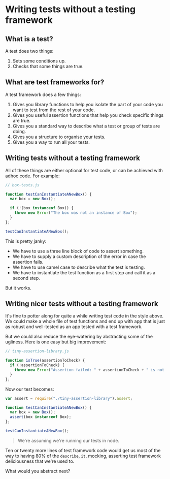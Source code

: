 # Writing tests without a testing framework

## What is a test?

A test does two things:

1. Sets some conditions up.
2. Checks that some things are true.

## What are test frameworks for?

A test framework does a few things:

1. Gives you library functions to help you isolate the part of your code you want to test from the rest of your code.
2. Gives you useful assertion functions that help you check specific things are true.
3. Gives you a standard way to describe what a test or group of tests are doing.
4. Gives you a structure to organise your tests.
5. Gives you a way to run all your tests.

## Writing tests without a testing framework

All of these things are either optional for test code, or can be achieved with adhoc code.  For example:

```js
// box-tests.js

function testCanInstantiateANewBox() {
  var box = new Box();

  if (!(box instanceof Box)) {
    throw new Error("The box was not an instance of Box");
  }
};

testCanInstantiateANewBox();
```

This is pretty janky:

* We have to use a three line block of code to assert something.
* We have to supply a custom description of the error in case the assertion fails.
* We have to use camel case to describe what the test is testing.
* We have to instantiate the test function as a first step and call it as a second step.

But it works.

## Writing nicer tests without a testing framework

It's fine to potter along for quite a while writing test code in the style above.  We could make a whole file of test functions and end up with app that is just as robust and well-tested as an app tested with a test framework.

But we could also reduce the eye-watering by abstracting some of the ugliness.  Here is one easy but big improvement:

```js
// tiny-assertion-library.js

function isTrue(assertionToCheck) {
  if (!assertionToCheck) {
    throw new Error("Assertion failed: " + assertionToCheck + " is not truthy");
  }
};
```

Now our test becomes:

```js
var assert = require("./tiny-assertion-library").assert;

function testCanInstantiateANewBox() {
  var box = new Box();
  assert(box instanceof Box);
};

testCanInstantiateANewBox();
```

> We're assuming we're running our tests in node.

Ten or twenty more lines of test framework code would get us most of the way to having 80% of the `describe`, `it`, mocking, asserting test framework deliciousness that we're used to.

What would you abstract next?
